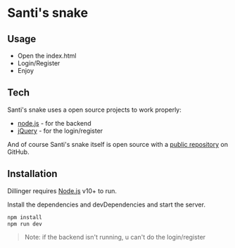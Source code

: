 # Santi's snake
## Usage

- Open the index.html
- Login/Register
- Enjoy

## Tech

Santi's snake uses a open source projects to work properly:

- [node.js](https://nodejs.org/) - for the backend
- [jQuery](http://jquery.com) - for the login/register

And of course Santi's snake itself is open source with a [public repository](https://github.com/santimaal/snakejs)
 on GitHub.

## Installation

Dillinger requires [Node.js](https://nodejs.org/) v10+ to run.

Install the dependencies and devDependencies and start the server.

```s
npm install
npm run dev
```

> Note: if the backend isn't running, u can't do the login/register

[//]: # (These are reference links used in the body of this note and get stripped out when the markdown processor does its job. There is no need to format nicely because it shouldn't be seen. Thanks SO - http://stackoverflow.com/questions/4823468/store-comments-in-markdown-syntax)
